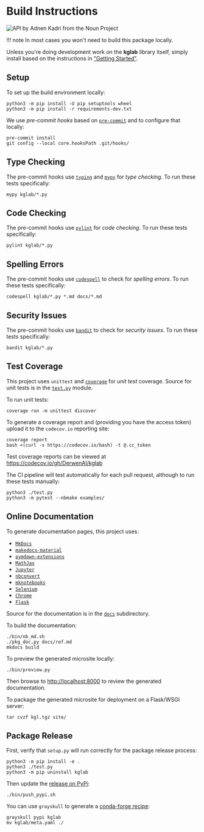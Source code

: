 # Build Instructions

<img src="../assets/nouns/api.png" alt="API by Adnen Kadri from the Noun Project" />

!!! note
    In most cases you won't need to build this package locally.

Unless you're doing development work on the **kglab** library itself,
simply install based on the instructions in
["Getting Started"](https://derwen.ai/docs/kgl/start/).


## Setup

To set up the build environment locally:
```
python3 -m pip install -U pip setuptools wheel
python3 -m pip install -r requirements-dev.txt
```

We use *pre-commit hooks* based on [`pre-commit`](https://pre-commit.com/)
and to configure that locally:
```
pre-commit install
git config --local core.hooksPath .git/hooks/
```


## Type Checking

The pre-commit hooks use
[`typing`](https://docs.python.org/3/library/typing.html)
and
[`mypy`](https://mypy.readthedocs.io/)
for *type checking*.
To run these tests specifically:
```
mypy kglab/*.py
```


## Code Checking

The pre-commit hooks use
[`pylint`](https://www.pylint.org/)
for *code checking*.
To run these tests specifically:
```
pylint kglab/*.py
```


## Spelling Errors

The pre-commit hooks use
[`codespell`](https://github.com/codespell-project/codespell)
to check for *spelling errors*.
To run these tests specifically:
```
codespell kglab/*.py *.md docs/*.md
```


## Security Issues

The pre-commit hooks use
[`bandit`](https://bandit.readthedocs.io/)
to check for *security issues*.
To run these tests specifically:
```
bandit kglab/*.py
```


## Test Coverage

This project uses `unittest` and 
[`coverage`](https://coverage.readthedocs.io/)
for *unit test* coverage. 
Source for unit tests is in the 
[`test.py`](https://github.com/DerwenAI/kglab/blob/main/test.py)
module.

To run unit tests:
```
coverage run -m unittest discover
```

To generate a coverage report and (providing you have the access
token) upload it to the `codecov.io` reporting site:
```
coverage report
bash <(curl -s https://codecov.io/bash) -t @.cc_token
```

Test coverage reports can be viewed at
<https://codecov.io/gh/DerwenAI/kglab>

The CI pipeline will test automatically for each pull request,
although to run these tests manually:
```
python3 ./test.py
python3 -m pytest --nbmake examples/
```


## Online Documentation

To generate documentation pages, this project uses:

  * [`MkDocs`](https://www.mkdocs.org/)
  * [`makedocs-material`](https://squidfunk.github.io/mkdocs-material/)
  * [`pymdown-extensions`](https://facelessuser.github.io/pymdown-extensions/)
  * [`MathJax`](https://www.mathjax.org/)
  * [`Jupyter`](https://jupyter.org/install)
  * [`nbconvert`](https://nbconvert.readthedocs.io/)
  * [`mknotebooks`](https://github.com/greenape/mknotebooks)
  * [`Selenium`](https://selenium-python.readthedocs.io/)
  * [`Chrome`](https://www.google.com/chrome/)
  * [`Flask`](https://flask.palletsprojects.com/)

Source for the documentation is in the 
[`docs`](https://github.com/DerwenAI/kglab/tree/main/docs)
subdirectory.

To build the documentation:
```
./bin/nb_md.sh
./pkg_doc.py docs/ref.md
mkdocs build
```

To preview the generated microsite locally:
```
./bin/preview.py
```

Then browse to <http://localhost:8000> to review the generated
documentation.

To package the generated microsite for deployment on a
Flask/WSGI server:
```
tar cvzf kgl.tgz site/
```


## Package Release

First, verify that `setup.py` will run correctly for the package
release process:

```
python3 -m pip install -e .
python3 ./test.py
python3 -m pip uninstall kglab
```

Then update the [release on PyPi](https://pypi.org/project/kglab/):
```
./bin/push_pypi.sh
```

You can use `grayskull` to generate a
[conda-forge recipe](https://github.com/conda-forge/staged-recipes):
```
grayskull pypi kglab
mv kglab/meta.yaml ./
```

